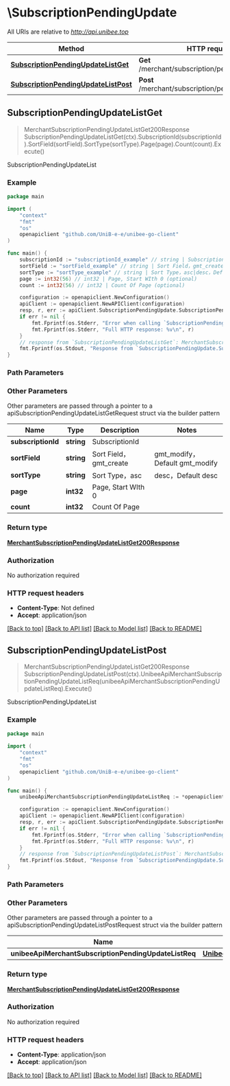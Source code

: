 # \SubscriptionPendingUpdate

All URIs are relative to *http://api.unibee.top*

Method | HTTP request | Description
------------- | ------------- | -------------
[**SubscriptionPendingUpdateListGet**](SubscriptionPendingUpdate.md#SubscriptionPendingUpdateListGet) | **Get** /merchant/subscription/pending_update_list | SubscriptionPendingUpdateList
[**SubscriptionPendingUpdateListPost**](SubscriptionPendingUpdate.md#SubscriptionPendingUpdateListPost) | **Post** /merchant/subscription/pending_update_list | SubscriptionPendingUpdateList



## SubscriptionPendingUpdateListGet

> MerchantSubscriptionPendingUpdateListGet200Response SubscriptionPendingUpdateListGet(ctx).SubscriptionId(subscriptionId).SortField(sortField).SortType(sortType).Page(page).Count(count).Execute()

SubscriptionPendingUpdateList

### Example

```go
package main

import (
	"context"
	"fmt"
	"os"
	openapiclient "github.com/UniB-e-e/unibee-go-client"
)

func main() {
	subscriptionId := "subscriptionId_example" // string | SubscriptionId
	sortField := "sortField_example" // string | Sort Field，gmt_create|gmt_modify，Default gmt_modify (optional)
	sortType := "sortType_example" // string | Sort Type，asc|desc，Default desc (optional)
	page := int32(56) // int32 | Page, Start WIth 0 (optional)
	count := int32(56) // int32 | Count Of Page (optional)

	configuration := openapiclient.NewConfiguration()
	apiClient := openapiclient.NewAPIClient(configuration)
	resp, r, err := apiClient.SubscriptionPendingUpdate.SubscriptionPendingUpdateListGet(context.Background()).SubscriptionId(subscriptionId).SortField(sortField).SortType(sortType).Page(page).Count(count).Execute()
	if err != nil {
		fmt.Fprintf(os.Stderr, "Error when calling `SubscriptionPendingUpdate.SubscriptionPendingUpdateListGet``: %v\n", err)
		fmt.Fprintf(os.Stderr, "Full HTTP response: %v\n", r)
	}
	// response from `SubscriptionPendingUpdateListGet`: MerchantSubscriptionPendingUpdateListGet200Response
	fmt.Fprintf(os.Stdout, "Response from `SubscriptionPendingUpdate.SubscriptionPendingUpdateListGet`: %v\n", resp)
}
```

### Path Parameters



### Other Parameters

Other parameters are passed through a pointer to a apiSubscriptionPendingUpdateListGetRequest struct via the builder pattern


Name | Type | Description  | Notes
------------- | ------------- | ------------- | -------------
 **subscriptionId** | **string** | SubscriptionId | 
 **sortField** | **string** | Sort Field，gmt_create|gmt_modify，Default gmt_modify | 
 **sortType** | **string** | Sort Type，asc|desc，Default desc | 
 **page** | **int32** | Page, Start WIth 0 | 
 **count** | **int32** | Count Of Page | 

### Return type

[**MerchantSubscriptionPendingUpdateListGet200Response**](MerchantSubscriptionPendingUpdateListGet200Response.md)

### Authorization

No authorization required

### HTTP request headers

- **Content-Type**: Not defined
- **Accept**: application/json

[[Back to top]](#) [[Back to API list]](../README.md#documentation-for-api-endpoints)
[[Back to Model list]](../README.md#documentation-for-models)
[[Back to README]](../README.md)


## SubscriptionPendingUpdateListPost

> MerchantSubscriptionPendingUpdateListGet200Response SubscriptionPendingUpdateListPost(ctx).UnibeeApiMerchantSubscriptionPendingUpdateListReq(unibeeApiMerchantSubscriptionPendingUpdateListReq).Execute()

SubscriptionPendingUpdateList

### Example

```go
package main

import (
	"context"
	"fmt"
	"os"
	openapiclient "github.com/UniB-e-e/unibee-go-client"
)

func main() {
	unibeeApiMerchantSubscriptionPendingUpdateListReq := *openapiclient.NewUnibeeApiMerchantSubscriptionPendingUpdateListReq("SubscriptionId_example") // UnibeeApiMerchantSubscriptionPendingUpdateListReq | 

	configuration := openapiclient.NewConfiguration()
	apiClient := openapiclient.NewAPIClient(configuration)
	resp, r, err := apiClient.SubscriptionPendingUpdate.SubscriptionPendingUpdateListPost(context.Background()).UnibeeApiMerchantSubscriptionPendingUpdateListReq(unibeeApiMerchantSubscriptionPendingUpdateListReq).Execute()
	if err != nil {
		fmt.Fprintf(os.Stderr, "Error when calling `SubscriptionPendingUpdate.SubscriptionPendingUpdateListPost``: %v\n", err)
		fmt.Fprintf(os.Stderr, "Full HTTP response: %v\n", r)
	}
	// response from `SubscriptionPendingUpdateListPost`: MerchantSubscriptionPendingUpdateListGet200Response
	fmt.Fprintf(os.Stdout, "Response from `SubscriptionPendingUpdate.SubscriptionPendingUpdateListPost`: %v\n", resp)
}
```

### Path Parameters



### Other Parameters

Other parameters are passed through a pointer to a apiSubscriptionPendingUpdateListPostRequest struct via the builder pattern


Name | Type | Description  | Notes
------------- | ------------- | ------------- | -------------
 **unibeeApiMerchantSubscriptionPendingUpdateListReq** | [**UnibeeApiMerchantSubscriptionPendingUpdateListReq**](UnibeeApiMerchantSubscriptionPendingUpdateListReq.md) |  | 

### Return type

[**MerchantSubscriptionPendingUpdateListGet200Response**](MerchantSubscriptionPendingUpdateListGet200Response.md)

### Authorization

No authorization required

### HTTP request headers

- **Content-Type**: application/json
- **Accept**: application/json

[[Back to top]](#) [[Back to API list]](../README.md#documentation-for-api-endpoints)
[[Back to Model list]](../README.md#documentation-for-models)
[[Back to README]](../README.md)


